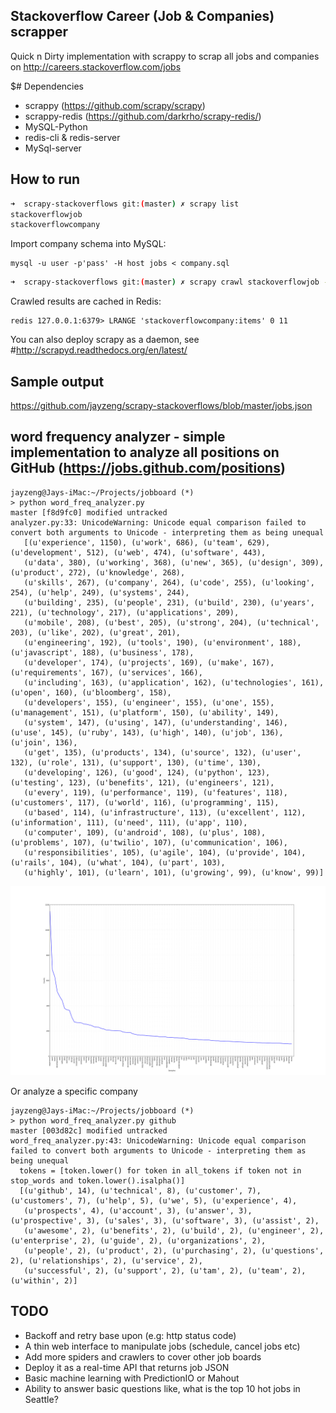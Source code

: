 ## Stackoverflow Career (Job & Companies) scrapper

Quick n Dirty implementation with scrappy to scrap all jobs and companies on http://careers.stackoverflow.com/jobs

$# Dependencies
- scrappy (https://github.com/scrapy/scrapy)
- scrappy-redis (https://github.com/darkrho/scrapy-redis/)
- MySQL-Python
- redis-cli & redis-server
- MySql-server

## How to run
```bash
➜  scrapy-stackoverflows git:(master) ✗ scrapy list
stackoverflowjob
stackoverflowcompany
```

Import company schema into MySQL:
```
mysql -u user -p'pass' -H host jobs < company.sql
```

```bash
➜  scrapy-stackoverflows git:(master) ✗ scrapy crawl stackoverflowjob -o test.json -t json
```

Crawled results are cached in Redis:
```
redis 127.0.0.1:6379> LRANGE 'stackoverflowcompany:items' 0 11
```

You can also deploy scrapy as a daemon, see #http://scrapyd.readthedocs.org/en/latest/

## Sample output
https://github.com/jayzeng/scrapy-stackoverflows/blob/master/jobs.json

## word frequency analyzer - simple implementation to analyze all positions on GitHub (https://jobs.github.com/positions)
```
jayzeng@Jays-iMac:~/Projects/jobboard (*)
> python word_freq_analyzer.py                                                                                                                                                                                      master [f8d9fc0] modified untracked
analyzer.py:33: UnicodeWarning: Unicode equal comparison failed to convert both arguments to Unicode - interpreting them as being unequal
   [(u'experience', 1150), (u'work', 686), (u'team', 629), (u'development', 512), (u'web', 474), (u'software', 443),
   (u'data', 380), (u'working', 368), (u'new', 365), (u'design', 309), (u'product', 272), (u'knowledge', 268),
   (u'skills', 267), (u'company', 264), (u'code', 255), (u'looking', 254), (u'help', 249), (u'systems', 244),
   (u'building', 235), (u'people', 231), (u'build', 230), (u'years', 221), (u'technology', 217), (u'applications', 209),
   (u'mobile', 208), (u'best', 205), (u'strong', 204), (u'technical', 203), (u'like', 202), (u'great', 201),
   (u'engineering', 192), (u'tools', 190), (u'environment', 188), (u'javascript', 188), (u'business', 178),
   (u'developer', 174), (u'projects', 169), (u'make', 167), (u'requirements', 167), (u'services', 166),
   (u'including', 163), (u'application', 162), (u'technologies', 161), (u'open', 160), (u'bloomberg', 158),
   (u'developers', 155), (u'engineer', 155), (u'one', 155), (u'management', 151), (u'platform', 150), (u'ability', 149),
   (u'system', 147), (u'using', 147), (u'understanding', 146), (u'use', 145), (u'ruby', 143), (u'high', 140), (u'job', 136), (u'join', 136),
   (u'get', 135), (u'products', 134), (u'source', 132), (u'user', 132), (u'role', 131), (u'support', 130), (u'time', 130),
   (u'developing', 126), (u'good', 124), (u'python', 123), (u'testing', 123), (u'benefits', 121), (u'engineers', 121),
   (u'every', 119), (u'performance', 119), (u'features', 118), (u'customers', 117), (u'world', 116), (u'programming', 115),
   (u'based', 114), (u'infrastructure', 113), (u'excellent', 112), (u'information', 111), (u'need', 111), (u'app', 110),
   (u'computer', 109), (u'android', 108), (u'plus', 108), (u'problems', 107), (u'twilio', 107), (u'communication', 106),
   (u'responsibilities', 105), (u'agile', 104), (u'provide', 104), (u'rails', 104), (u'what', 104), (u'part', 103),
   (u'highly', 101), (u'learn', 101), (u'growing', 99), (u'know', 99)]
```
![word frequency](freq_plot.png)

Or analyze a specific company
```
jayzeng@Jays-iMac:~/Projects/jobboard (*)
> python word_freq_analyzer.py github                                                                                                                                                                     master [003d82c] modified untracked
word_freq_analyzer.py:43: UnicodeWarning: Unicode equal comparison failed to convert both arguments to Unicode - interpreting them as being unequal
  tokens = [token.lower() for token in all_tokens if token not in stop_words and token.lower().isalpha()]
  [(u'github', 14), (u'technical', 8), (u'customer', 7), (u'customers', 7), (u'help', 5), (u'we', 5), (u'experience', 4),
   (u'prospects', 4), (u'account', 3), (u'answer', 3), (u'prospective', 3), (u'sales', 3), (u'software', 3), (u'assist', 2),
   (u'awesome', 2), (u'benefits', 2), (u'build', 2), (u'engineer', 2), (u'enterprise', 2), (u'guide', 2), (u'organizations', 2),
   (u'people', 2), (u'product', 2), (u'purchasing', 2), (u'questions', 2), (u'relationships', 2), (u'service', 2),
   (u'successful', 2), (u'support', 2), (u'tam', 2), (u'team', 2), (u'within', 2)]
```

## TODO
- Backoff and retry base upon (e.g: http status code)
- A thin web interface to manipulate jobs (schedule, cancel jobs etc)
- Add more spiders and crawlers to cover other job boards
- Deploy it as a real-time API that returns job JSON
- Basic machine learning with PredictionIO or Mahout
- Ability to answer basic questions like, what is the top 10 hot jobs in Seattle?

